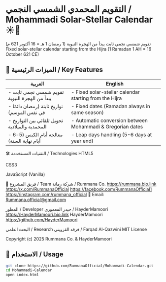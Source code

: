 # التقويم المحمدي الشمسي النجمي / Mohammadi Solar-Stellar Calendar ☀️📅

تقويم شمسي نجمي ثابت يبدأ من الهجرة النبوية (1 رمضان 1 هـ = 16 أكتوبر 621 م)  
Fixed solar-stellar calendar starting from the Hijra (1 Ramadan 1 AH = 16 October 621 CE)


## 🌟 الميزات الرئيسية / Key Features
| العربية | English |
|---------|---------|
| - تقويم شمسي نجمي ثابت يبدأ من الهجرة النبوية | - Fixed solar-stellar calendar starting from the Hijra |
| - تواريخ ثابتة (رمضان دائمًا في نفس الموسم) | - Fixed dates (Ramadan always in same season) |
| - تحويل تلقائي بين التواريخ المحمدية والميلادية | - Automatic conversion between Mohammadi & Gregorian dates |
| - معالجة أيام الكبس (5-6 أيام نهاية السنة) | - Leap days handling (5-6 days at year end) |
🛠️ التقنيات المستخدمة / Technologies
HTML5

CSS3

JavaScript (Vanilla)

👥 فريق المشروع / Team
شركة رمانة / Rummana Co.
https://rummana.bio.link 
https://x.com/RummanaOfficial 
https://facebook.com/RummanaOfficial1
https://instagram.com/rummana_official
📧 Email: Rummana.official@gmail.com

المطور / Developer
حيدر المعموري / HayderMamoori
https://HayderMamoori.bio.link
HayderMamoori https://github.com/HayderMamoori

البحث العلمي / Research
فرقد القزويني / Farqad Al-Qazwini
MIT License

Copyright (c) 2025 Rummana Co. & HayderMamoori


## 🚀 الاستخدام / Usage
```bash
git clone https://github.com/RummanaOfficial/Mohammadi-Calendar.git
cd Mohammadi-Calendar
open index.html
